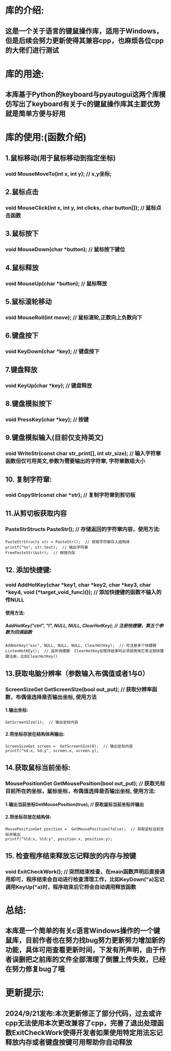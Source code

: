 # 库的介绍:
## 这是一个关于语言的键鼠操作库，适用于Windows，但是后续会努力更新使得其兼容cpp，也麻烦各位cpp的大佬们进行测试

# 库的用途: 
## 本库基于Python的keyboard与pyautogui这两个库模仿写出了keyboard有关于c的键鼠操作库其主要优势就是简单方便与好用
# 库的使用:(函数介绍)

## 1.鼠标移动(用于鼠标移动到指定坐标)
### void MouseMoveTo(int x, int y);  // x,y坐标;

## 2.鼠标点击
### void MouseClick(int x, int y, int clicks, char button[]);  // 鼠标点击函数

## 3.鼠标按下
### void MouseDown(char *button);  // 鼠标按下键位

## 4.鼠标释放
### void MouseUp(char *button);  // 鼠标释放

## 5.鼠标滚轮移动
### void MouseRoll(int move);  // 鼠标滚轮,正数向上负数向下

## 6.键盘按下
### void KeyDown(char *key);  // 键盘按下

## 7.键盘释放
### void KeyUp(char *key);  // 键盘释放

## 8.键盘模拟按下
### void PressKey(char *key); // 按键

## 9.键盘模拟输入(目前仅支持英文)
### void WriteStr(const char str_print[], int str_size); // 输入字符窜函数但仅可用英文,参数为需要输出的字符窜, 字符窜数组大小

## 10. 复制字符窜:
### void CopyStr(const char *str);  // 复制字符窜到剪切板

## 11.从剪切板获取内容
### PasteStrStructs PasteStr();  // 存储返回的字符窜内容，使用方法:
#### 
	PasteStrStructs str = PasteStr();  // 获取字符窜存入结构体
    printf("%s", str.text);  // 输出字符窜
    FreePasteStr(&str);  // 释放内存

## 12. 添加快捷键:
### void AddHotKey(char *key1, char *key2, char *key3, char *key4, void (*target_void_func)());  // 添加快捷键的函数不输入的传NULL
#### 使用方法:
#####     AddHotKey("ctrl", "l", NULL, NULL, ClearHotKey);  // 注册快捷键，第五个参数为回调函数
    AddHotKey("esc", NULL, NULL, NULL, ClearHotKey);  // 可注册多个快捷键
    ListenHotKEy();  // 监听快捷键  ClearHotKey在程序结束时必须调用用它来注销快捷键注册，比如ClearHotKey()
	
## 13.获取电脑分辨率（参数输入布偶值或者1与0）
### ScreenSizeGet GetScreenSIze(bool out_put);  // 获取分辨率函数，布偶值选择是否输出坐标, 使用方法
#### 1.输出坐标:    
	GetScreenSIze(1);  // 输出坐标内容
#### 2.将坐标存放在结构体再输出:    
	ScreenSizeGet screen =  GetScreenSIze(0);  // 输出坐标内容
    printf("%d:x, %d:y", screen.x, screen.y);
	
## 14.获取鼠标当前坐标:
### MousePositionGet GetMousePosition(bool out_put);  // 获取光标目前所在的坐标，鼠标坐标，布偶值选择是否输出坐标, 使用方法:
#### 1.输出当前坐标GetMousePosition(true);  // 获取鼠标当前坐标并输出
#### 2.将坐标存放在结构体:
	MousePositionGet position =  GetMousePosition(false);  // 获取鼠标当前坐标并输出
    printf("%ld:x, %ld:y", position.x, position.y);
	
## 15. 检查程序结束释放忘记释放的内存与按键

### void ExitCheckWork();  // 突然结束检查，在main函数声明后直接调用即可，程序结束会自动进行检查清理工作，比如KeyDown("a)忘记调用KeyUp("a)时，程序结束后它将会自动调用释放函数

# 总结:
## 本库是一个简单的有关c语言Windows操作的一个键鼠库，目前作者也在努力找bug努力更新努力增加新的功能，具体可用查看更新时间，下发有所声明，由于作者误删把之前库的文件全部清理了倒置上传失败，已经在努力修复bug了哦

# 更新提示:
## 2024/9/21发布:本次更新修正了部分代码，过去或许cpp无法使用本次更改兼容了cpp，完善了退出处理函数ExitCheckWork使得开发者如果使用特定用法忘记释放内存或者键盘按键可用帮助你自动释放